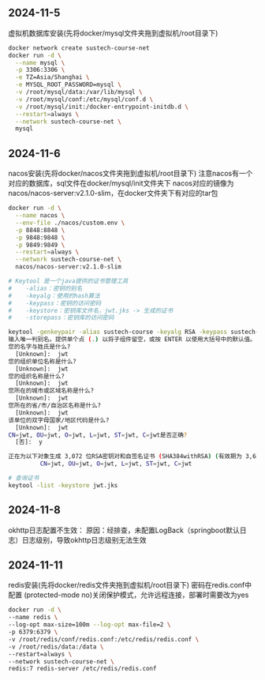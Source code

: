 ## 2024-11-5

虚拟机数据库安装(先将docker/mysql文件夹拖到虚拟机/root目录下)

```bash
docker network create sustech-course-net
docker run -d \
  --name mysql \
  -p 3306:3306 \
  -e TZ=Asia/Shanghai \
  -e MYSQL_ROOT_PASSWORD=mysql \
  -v /root/mysql/data:/var/lib/mysql \
  -v /root/mysql/conf:/etc/mysql/conf.d \
  -v /root/mysql/init:/docker-entrypoint-initdb.d \
  --restart=always \
  --network sustech-course-net \
  mysql
```

## 2024-11-6
nacos安装(先将docker/nacos文件夹拖到虚拟机/root目录下)
注意nacos有一个对应的数据库，sql文件在docker/mysql/init文件夹下
nacos对应的镜像为nacos/nacos-server:v2.1.0-slim，在docker文件夹下有对应的tar包

```bash
docker run -d \
  --name nacos \
  --env-file ./nacos/custom.env \
  -p 8848:8848 \
  -p 9848:9848 \
  -p 9849:9849 \
  --restart=always \
  --network sustech-course-net \
  nacos/nacos-server:v2.1.0-slim
```


```bash
# Keytool 是一个java提供的证书管理工具
#    -alias：密钥的别名 
#    -keyalg：使用的hash算法 
#    -keypass：密钥的访问密码 
#    -keystore：密钥库文件名，jwt.jks -> 生成的证书 
#    -storepass：密钥库的访问密码

keytool -genkeypair -alias sustech-course -keyalg RSA -keypass sustech-course-123456 -keystore jwt.jks -storepass sustech-course-123456  -validity 3650
输入唯一判别名。提供单个点 (.) 以将子组件留空，或按 ENTER 以使用大括号中的默认值。
您的名字与姓氏是什么?
  [Unknown]:  jwt
您的组织单位名称是什么?
  [Unknown]:  jwt
您的组织名称是什么?
  [Unknown]:  jwt
您所在的城市或区域名称是什么?
  [Unknown]:  jwt
您所在的省/市/自治区名称是什么?
  [Unknown]:  jwt
该单位的双字母国家/地区代码是什么?
  [Unknown]:  jwt
CN=jwt, OU=jwt, O=jwt, L=jwt, ST=jwt, C=jwt是否正确?
  [否]:  y

正在为以下对象生成 3,072 位RSA密钥对和自签名证书 (SHA384withRSA) (有效期为 3,650 天):
         CN=jwt, OU=jwt, O=jwt, L=jwt, ST=jwt, C=jwt

# 查询证书
keytool -list -keystore jwt.jks
```


## 2024-11-8
okhttp日志配置不生效：
原因：经排查，未配置LogBack（springboot默认日志）日志级别，导致okhttp日志级别无法生效


## 2024-11-11
redis安装(先将docker/redis文件夹拖到虚拟机/root目录下)
密码在redis.conf中配置
(protected-mode no)关闭保护模式，允许远程连接，部署时需要改为yes
```bash
docker run -d \
--name redis \
--log-opt max-size=100m --log-opt max-file=2 \
-p 6379:6379 \
-v /root/redis/conf/redis.conf:/etc/redis/redis.conf \
-v /root/redis/data:/data \
--restart=always \
--network sustech-course-net \
redis:7 redis-server /etc/redis/redis.conf
```
